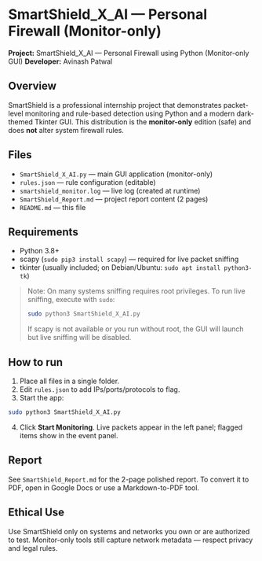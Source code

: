 # SmartShield_X_AI — Personal Firewall (Monitor-only)

**Project:** SmartShield_X_AI — Personal Firewall using Python (Monitor-only GUI)
**Developer:** Avinash Patwal

## Overview
SmartShield is a professional internship project that demonstrates packet-level monitoring and rule-based detection using Python and a modern dark-themed Tkinter GUI. This distribution is the **monitor-only** edition (safe) and does **not** alter system firewall rules.

## Files
- `SmartShield_X_AI.py` — main GUI application (monitor-only)
- `rules.json` — rule configuration (editable)
- `smartshield_monitor.log` — live log (created at runtime)
- `SmartShield_Report.md` — project report content (2 pages)
- `README.md` — this file

## Requirements
- Python 3.8+
- scapy (`sudo pip3 install scapy`) — required for live packet sniffing
- tkinter (usually included; on Debian/Ubuntu: `sudo apt install python3-tk`)

> Note: On many systems sniffing requires root privileges. To run live sniffing, execute with `sudo`:
> ```bash
> sudo python3 SmartShield_X_AI.py
> ```
> If scapy is not available or you run without root, the GUI will launch but live sniffing will be disabled.

## How to run
1. Place all files in a single folder.
2. Edit `rules.json` to add IPs/ports/protocols to flag.
3. Start the app:
```bash
sudo python3 SmartShield_X_AI.py
```
4. Click **Start Monitoring**. Live packets appear in the left panel; flagged items show in the event panel.

## Report
See `SmartShield_Report.md` for the 2-page polished report. To convert it to PDF, open in Google Docs or use a Markdown-to-PDF tool.

## Ethical Use
Use SmartShield only on systems and networks you own or are authorized to test. Monitor-only tools still capture network metadata — respect privacy and legal rules.
